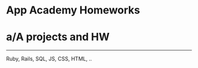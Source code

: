 # App Academy Homeworks
# a/A projects and HW
_____________________________________

Ruby, Rails, SQL, JS, CSS, HTML, ..